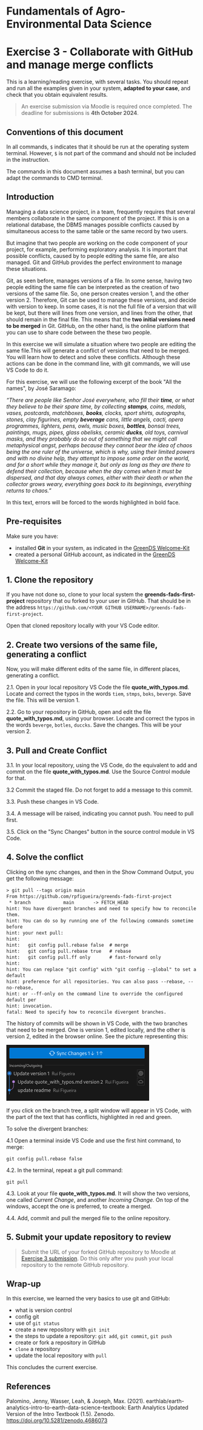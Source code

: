 # Fundamentals of Agro-Environmental Data Science

# Exercise 3 - Collaborate with GitHub and manage merge conflicts

This is a learning/reading exercise, with several tasks. You should repeat and run all the examples given in your system, **adapted to your case**, and check that you obtain equivalent results.

> An exercise submission via Moodle is required once completed. The deadline for submissions is **4th October 2024**.

## Conventions of this document

In all commands, `$` indicates that it should be run at the operating system terminal. However, `$` is not part of the command and should not be included in the instruction.

The commands in this document assumes a bash terminal, but you can adapt the commands to CMD terminal.

## Introduction

Managing a data science project, in a team, frequently requires that several members collaborate in the same component of the project. If this is on a relational database, the DBMS manages possible conflicts caused by simultaneous access to the same table or the same record by two users. 

But imagine that two people are working on the code component of your project, for example, performing exploratory analysis. It is important that possible conflicts, caused by to people editing the same file, are also managed. Git and GitHub provides the perfect environment to manage these situations. 

Git, as seen before, manages versions of a file. In some sense, having two people editing the same file can be interpreted as the creation of two versions of the same file. So, one person creates version 1, and the other version 2. Therefore, Git can be used to manage these versions, and decide with version to keep. In some cases, it is not the full file of a version that will be kept, but there will lines from one version, and lines from the other, that should remain in the final file. This means that the **two initial versions need to be merged** in Git. GitHub, on the other hand, is the online platform that you can use to share code between the these two people.

In this exercise we will simulate a situation where two people are editing the same file.This will generate a conflict of versions that need to be merged. You will learn how to detect and solve these conflicts. Although these actions can be done in the command line, with git commands, we will use VS Code to do it.

For this exercise, we will use the following excerpt of the book "All the names", by José Saramago:

*“There are people like Senhor José everywhere, who fill their **time**, or what they believe to be their spare time, by collecting **stamps**, coins, medals, vases, postcards, matchboxes, **books**, clocks, sport shirts, autographs, stones, clay figurines, empty **beverage** cans, little angels, cacti, opera programmes, lighters, pens, owls, music boxes, **bottles**, bonsai trees, paintings, mugs, pipes, glass obelisks, ceramic **ducks**, old toys, carnival masks, and they probably do so out of something that we might call metaphysical angst, perhaps because they cannot bear the idea of chaos being the one ruler of the universe, which is why, using their limited powers and with no divine help, they attempt to impose some order on the world, and for a short while they manage it, but only as long as they are there to defend their collection, because when the day comes when it must be dispersed, and that day always comes, either with their death or when the collector grows weary, everything goes back to its beginnings, everything returns to chaos.”*

In this text, errors will be forced to the words highlighted in bold face.

## Pre-requisites

Make sure you have:
- installed **Git** in your system, as indicated in the [GreenDS Welcome-Kit](https://isa-ulisboa.github.io/greends-welcome-kit/)
- created a personal GitHub account, as indicated in the [GreenDS Welcome-Kit](https://isa-ulisboa.github.io/greends-welcome-kit/) 

## 1. Clone the repository

If you have not done so, clone to your local system the **greends-fads-first-project** repository that ou forked to your user in GitHub. That should be in the address `https://github.com/<YOUR GITHUB USERNAME>/greends-fads-first-project`.

Open that cloned repository locally with your VS Code editor.

## 2. Create two versions of the same file, generating a conflict

Now, you will make different edits of the same file, in different places, generating a conflict.

2.1. Open in your local repository VS Code the file **quote_with_typos.md**. Locate and correct the typos in the words `tiem`, `stmps`, `boks`, `beverge`. Save the file. This will be version 1.

2.2. Go to your repository in GitHub, open and edit the file **quote_with_typos.md**, using your browser. Locate and correct the typos in the words `beverge`, `botles`, `duccks`. Save the changes. This will be your version 2.

## 3. Pull and Create Conflict

3.1.  In your local repository, using the VS Code, do the equivalent to add and commit on the file **quote_with_typos.md**. Use the Source Control module for that.

3.2 Commit the staged file. Do not forget to add a message to this commit.

3.3. Push these changes in VS Code.  

3.4. A message will be raised, indicating you cannot push. You need to pull first.

3.5. Click on the "Sync Changes" button in the source control module in VS Code. 

## 4. Solve the conflict

Clicking on the sync changes, and then in the Show Command Output, you get the following message:

```
> git pull --tags origin main
From https://github.com/rpfigueira/greends-fads-first-project
 * branch            main       -> FETCH_HEAD
hint: You have divergent branches and need to specify how to reconcile them.
hint: You can do so by running one of the following commands sometime before
hint: your next pull:
hint:
hint:   git config pull.rebase false  # merge
hint:   git config pull.rebase true   # rebase
hint:   git config pull.ff only       # fast-forward only
hint:
hint: You can replace "git config" with "git config --global" to set a default
hint: preference for all repositories. You can also pass --rebase, --no-rebase,
hint: or --ff-only on the command line to override the configured default per
hint: invocation.
fatal: Need to specify how to reconcile divergent branches.
```

The history of commits will be shown in VS Code, with the two branches that need to be 
merged. One is version 1, edited locally, and the other is version 2, edited in the 
browser online. See the picture representing this:

![alt text](./images/image.png)

If you click on the branch tree, a split window will appear in VS Code, with the part of the text that has conflicts, highlighted in red and green.

To solve the divergent branches:

4.1 Open a terminal inside VS Code and use the first hint command, to merge:
```
git config pull.rebase false
```
4.2. In the terminal, repeat a git pull command:
```
git pull
```
4.3. Look at your file **quote_with_typos.md**. It will show the two versions, one called *Current Change*, and another *Incoming Change*. On top of the windows, accept the one is preferred, to create a merged. 

4.4. Add, commit and pull the merged file to the online repository.

## 5. Submit your update repository to review
>
> Submit the URL of your forked GitHub repository to Moodle at [Exercise 3 submission](https://elearning.ulisboa.pt/mod/questionnaire/view.php?id=468434). Do this only after you push your local repository to the remote GitHub repository. 

## Wrap-up

In this exercise, we learned the very basics to use git and GitHub:
- what is version control
- config git
- use of `git status`
- create a new repository with `git init`
- the steps to update a repository: `git add`, `git commit`, `git push`
- create or fork a repository in GitHub
- `clone` a  repository
- update the local repository with `pull`

 
This concludes the current exercise.

## References

Palomino, Jenny, Wasser, Leah, & Joseph, Max. (2021). earthlab/earth-analytics-intro-to-earth-data-science-textbook: Earth Analytics Updated Version of the Intro Textbook (1.5). Zenodo. https://doi.org/10.5281/zenodo.4686073


